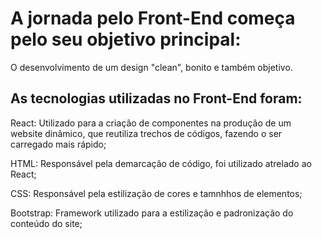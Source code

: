 # A jornada pelo Front-End começa pelo seu objetivo principal:

O desenvolvimento de um design "clean", bonito e também objetivo.

## As tecnologias utilizadas no Front-End foram:
React: Utilizado para a criação de componentes na produção de um website dinâmico, que reutiliza trechos de códigos, fazendo o ser carregado mais rápido;

HTML: Responsável pela demarcação de código, foi utilizado atrelado ao React;

CSS: Responsável pela estilização de cores e tamnhhos de elementos;

Bootstrap: Framework utilizado para a estilização e padronização do conteúdo do site;
